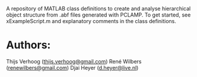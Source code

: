 A repository of MATLAB class definitions to create and analyse hierarchical object structure from .abf files generated with PCLAMP. To get started, see xExampleScript.m and explanatory comments in the class definitions. 

# Authors:
Thijs Verhoog (thijs.verhoog@gmail.com)
René Wilbers (renewilbers@gmail.com)
Djai Heyer (d.heyer@live.nl)

